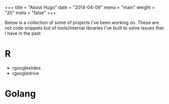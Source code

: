 +++
title = "About Hugo"
date = "2014-04-09"
menu = "main"
weight = "20"
meta = "false"
+++

Below is a collection of some of projects I've been working on. These are not code snippets but of tools/internal libraries I've built to solve issues that I have in the past

# R

- rgoogleslides
- rgoogledrive

# Golang

